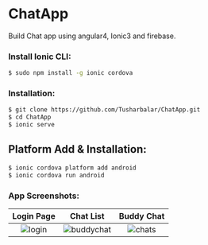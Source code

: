 # ChatApp
Build Chat app using angular4, Ionic3 and firebase.

### Install Ionic CLI:

```bash
$ sudo npm install -g ionic cordova
```

### Installation:

```bash
$ git clone https://github.com/Tusharbalar/ChatApp.git
$ cd ChatApp
$ ionic serve
```

## Platform Add & Installation:

```bash
$ ionic cordova platform add android
$ ionic cordova run android
```
### App Screenshots:

Login Page            |       Chat List       |       Buddy Chat
:-------------------------:|:-------------------------:|:-------------------------:
![login](https://user-images.githubusercontent.com/4783557/30520262-becf5642-9bc7-11e7-9a41-62e0c920a2d8.png)  | ![buddychat](https://user-images.githubusercontent.com/4783557/30520261-beccccc4-9bc7-11e7-8b84-9fa5e09df8bd.png) |  ![chats](https://user-images.githubusercontent.com/4783557/30520263-bed0f79a-9bc7-11e7-8f62-4e66b30b9618.png)
